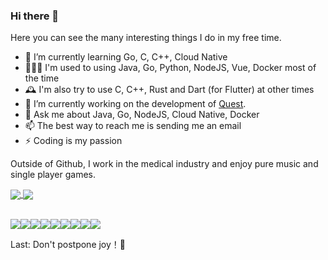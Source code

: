 ### Hi there 👋

Here you can see the many interesting things I do in my free time.

- 🌱 I’m currently learning Go, C, C++, Cloud Native
- 👨🏻‍💻 I'm used to using Java, Go, Python, NodeJS, Vue, Docker most of the time
- 🕰 I'm also try to use C, C++, Rust and Dart (for Flutter) at other times
- 🔭 I’m currently working on the development of [Quest](https://github.com/skye-z/quest).
- 💬 Ask me about Java, Go, NodeJS, Cloud Native, Docker
- 📫 The best way to reach me is sending me an email
- ⚡ Coding is my passion

Outside of Github, I work in the medical industry and enjoy pure music and single player games. 

<a href="https://github.com/skye-z">
  <img align="center" src="https://github-readme-stats.vercel.app/api?username=skye-z&show_icons=true&hide=contribs" />
  <img align="center" src="https://github-readme-stats.vercel.app/api/top-langs/?username=skye-z&hide=javascript,css&layout=compact" />
</a>
<br/>
<br/>

[![](https://img.shields.io/badge/java-%23f73131.svg?style=for-the-badge&logoColor=white)](https://github.com/skye-z?tab=repositories&language=java)[![](https://img.shields.io/badge/go-%2300ADD8.svg?style=for-the-badge&logo=go&logoColor=white)](https://github.com/skye-z?tab=repositories&language=go)[![](https://img.shields.io/badge/Python-%233772a2.svg?style=for-the-badge&logo=Python&logoColor=white)](https://github.com/skye-z?tab=repositories&language=python)[![](https://img.shields.io/badge/node.js-6DA55F?style=for-the-badge&logo=node.js&logoColor=white)](https://github.com/skye-z?tab=repositories&language=javascript)[![](https://img.shields.io/badge/c/c++-%2300599C.svg?style=for-the-badge&logo=cplusplus&logoColor=white)](https://github.com/skye-z?tab=repositories&language=c)[![](https://img.shields.io/badge/Rust-%23000000.svg?style=for-the-badge&logo=Rust&logoColor=white)](https://github.com/skye-z?tab=repositories&language=rust)[![](https://img.shields.io/badge/dart-%2302569B.svg?style=for-the-badge&logo=dart&logoColor=white)](https://github.com/skye-z?tab=repositories&language=dart)[![](https://img.shields.io/badge/docker-%230db7ed.svg?style=for-the-badge&logo=docker&logoColor=white)](https://github.com/skye-z?tab=repositories&language=dockerfile)![](https://img.shields.io/badge/cloud%20native-%23231f20.svg?style=for-the-badge&logo=cncf&logoColor=white)

Last: Don't postpone joy！🤟

